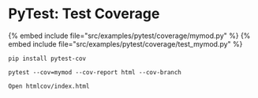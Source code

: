# PyTest: Test Coverage

{% embed include file="src/examples/pytest/coverage/mymod.py" %}
{% embed include file="src/examples/pytest/coverage/test_mymod.py" %}

```
pip install pytest-cov

pytest --cov=mymod --cov-report html --cov-branch

Open htmlcov/index.html
```

